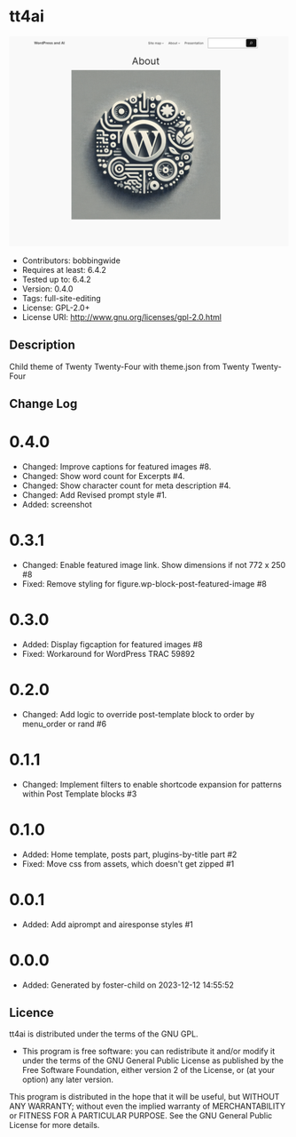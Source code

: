 # tt4ai 
![screenshot](screenshot.png)
* Contributors: bobbingwide
* Requires at least: 6.4.2
* Tested up to: 6.4.2
* Version: 0.4.0
* Tags: full-site-editing
* License: GPL-2.0+
* License URI: http://www.gnu.org/licenses/gpl-2.0.html

## Description 
Child theme of Twenty Twenty-Four with theme.json from Twenty Twenty-Four

## Change Log 
# 0.4.0 
* Changed: Improve captions for featured images #8.
* Changed: Show word count for Excerpts #4.
* Changed: Show character count for meta description #4.
* Changed: Add Revised prompt style #1.
* Added: screenshot

# 0.3.1 
* Changed: Enable featured image link. Show dimensions if not 772 x 250 #8
* Fixed: Remove styling for figure.wp-block-post-featured-image #8

# 0.3.0 
* Added: Display figcaption for featured images #8
* Fixed: Workaround for WordPress TRAC 59892

# 0.2.0 
* Changed: Add logic to override post-template block to order by menu_order or rand #6

# 0.1.1 
* Changed: Implement filters to enable shortcode expansion for patterns within Post Template blocks #3

# 0.1.0 
* Added: Home template, posts part, plugins-by-title part #2
* Fixed: Move css from assets, which doesn't get zipped #1

# 0.0.1 
* Added: Add aiprompt and airesponse styles #1

# 0.0.0 
* Added: Generated by foster-child on 2023-12-12 14:55:52

## Licence 

tt4ai is distributed under the terms of the GNU GPL.

* This program is free software: you can redistribute it and/or modify
it under the terms of the GNU General Public License as published by
the Free Software Foundation, either version 2 of the License, or
(at your option) any later version.

This program is distributed in the hope that it will be useful,
but WITHOUT ANY WARRANTY; without even the implied warranty of
MERCHANTABILITY or FITNESS FOR A PARTICULAR PURPOSE. See the
GNU General Public License for more details.
